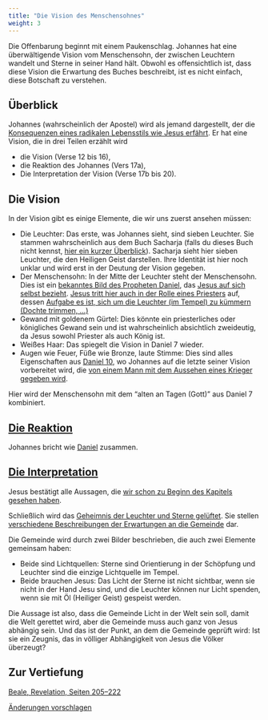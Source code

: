 ```yaml
---
title: "Die Vision des Menschensohnes"
weight: 3
---
```



Die Offenbarung beginnt mit einem Paukenschlag. Johannes hat eine überwältigende Vision vom Menschensohn, der zwischen Leuchtern wandelt und Sterne in seiner Hand hält. Obwohl es offensichtlich ist, dass diese Vision die Erwartung des Buches beschreibt, ist es nicht einfach, diese Botschaft zu verstehen.


## Überblick

<a name="1bab"></a>
Johannes (wahrscheinlich der Apostel) wird als jemand dargestellt, der die [Konsequenzen eines radikalen Lebensstils wie Jesus erfährt](https://www.bibleserver.com/SLT/Offenbarung1%2C9). Er hat eine Vision, die in drei Teilen erzählt wird

- die Vision (Verse 12 bis 16),
- die Reaktion des Johannes (Vers 17a),
- Die Interpretation der Vision (Verse 17b bis 20).



## Die Vision

<a name="7855"></a>
In der Vision gibt es einige Elemente, die wir uns zuerst ansehen müssen:

- Die Leuchter: Das erste, was Johannes sieht, sind sieben Leuchter. Sie stammen wahrscheinlich aus dem Buch Sacharja (falls du dieses Buch nicht kennst, [hier ein kurzer Überblick](https://www.youtube.com/watch?v=_106IfO6Kc0)). Sacharja sieht hier sieben Leuchter, die den Heiligen Geist darstellen. Ihre Identität ist hier noch unklar und wird erst in der Deutung der Vision gegeben.
- Der Menschensohn: In der Mitte der Leuchter steht der Menschensohn. Dies ist ein [bekanntes Bild des Propheten Daniel](https://www.bibleserver.com/SLT/Daniel7%2C13), das [Jesus auf sich selbst bezieht](https://www.bibleserver.com/search/SLT/Menschensohn). [Jesus tritt hier auch in der Rolle eines Priesters](https://www.bibleserver.com/SLT/Hebr%C3%A4er7%2C11-28) auf, dessen [Aufgabe es ist, sich um die Leuchter (im Tempel) zu kümmern (Dochte trimmen, …)](https://www.bibleserver.com/SLT/2.Mose30%2C7)
- Gewand mit goldenem Gürtel: Dies könnte ein priesterliches oder königliches Gewand sein und ist wahrscheinlich absichtlich zweideutig, da Jesus sowohl Priester als auch König ist.
- Weißes Haar: Das spiegelt die Vision in Daniel 7 wieder.
- Augen wie Feuer, Füße wie Bronze, laute Stimme: Dies sind alles Eigenschaften aus [Daniel 10](https://www.bibleserver.com/SLT/Daniel10%2C7), wo Johannes auf die letzte seiner Vision vorbereitet wird, die [von einem Mann mit dem Aussehen eines Krieger gegeben wird](https://www.bibleserver.com/SLT/Daniel10%2C20).


Hier wird der Menschensohn mit dem “alten an Tagen (Gott)” aus Daniel 7 kombiniert.


## [Die Reaktion](https://www.bibleserver.com/SLT/Offenbarung1%2C17)

<a name="0131"></a>
Johannes bricht wie [Daniel](https://www.bibleserver.com/SLT/Daniel10%2C8-19) zusammen.


## [Die Interpretation](https://www.bibleserver.com/SLT/Offenbarung1%2C17-20)

<a name="4bd0"></a>
Jesus bestätigt alle Aussagen, die [wir schon zu Beginn des Kapitels gesehen haben](https://www.bibleserver.com/SLT/Offenbarung1%2C5).

Schließlich wird das [Geheimnis der Leuchter und Sterne gelüftet](https://www.bibleserver.com/SLT/Offenbarung1%2C20). Sie stellen [verschiedene Beschreibungen der Erwartungen an die Gemeinde](../../../../content/letters/expl/the-angel-of-the-churches) dar.

Die Gemeinde wird durch zwei Bilder beschrieben, die auch zwei Elemente gemeinsam haben:

- Beide sind Lichtquellen: Sterne sind Orientierung in der Schöpfung und Leuchter sind die einzige Lichtquelle im Tempel.
- Beide brauchen Jesus: Das Licht der Sterne ist nicht sichtbar, wenn sie nicht in der Hand Jesu sind, und die Leuchter können nur Licht spenden, wenn sie mit Öl (Heiliger Geist) gespeist werden.


Die Aussage ist also, dass die Gemeinde Licht in der Welt sein soll, damit die Welt gerettet wird, aber die Gemeinde muss auch ganz von Jesus abhängig sein. Und das ist der Punkt, an dem die Gemeinde geprüft wird: Ist sie ein Zeugnis, das in völliger Abhängigkeit von Jesus die Völker überzeugt?

## Zur Vertiefung

[Beale, Revelation, Seiten 205–222](../../../../about/ressources/index.html#aune_rev)

[Änderungen vorschlagen](https://github.com/revelation-today/revelation-today/blob/main/exampleSite/content/docs/content/letters/expl/the-vision.de.md)
